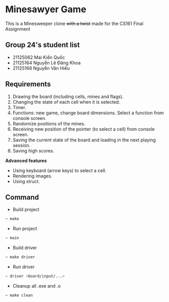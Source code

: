# Minesawyer Game
This is a Minesweeper clone ~~with a twist~~ made for the CS161 Final Assignment

## Group 24's student list
- 21125062	Mai Kiến	Quốc
- 21125164	Nguyễn Lê Đăng	Khoa
- 21125168	Nguyễn Văn	Hiếu

## Requirements
1. Drawing the board (including cells, mines and flags).
2. Changing the state of each cell when it is selected.
3. Timer.
4. Functions: new game, change board dimensions. Select a function from console screen.
5. Randomize positions of the mines.
6. Receiving new position of the pointer (to select a cell) from console screen.
7. Saving the current state of the board and loading in the next playing session.
8. Saving high scores.

**Advanced features**
- Using keyboard (arrow keys) to select a cell.
- Rendering images.
- Using struct.

## Command

- Build project
```sh
~ make
```

- Run project
```sh
~ main
```

- Build driver
```sh
~ make driver
```

- Run driver
```sh
~ driver <board/input/...>
```

- Cleanup all .exe and .o
```sh
~ make clean
```
